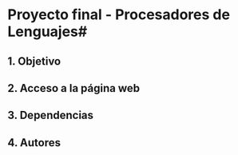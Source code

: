 # Proyecto final - Procesadores de Lenguajes#
## 1. Objetivo ##


## 2. Acceso a la página web ##


## 3. Dependencias ##


## 4. Autores ##


